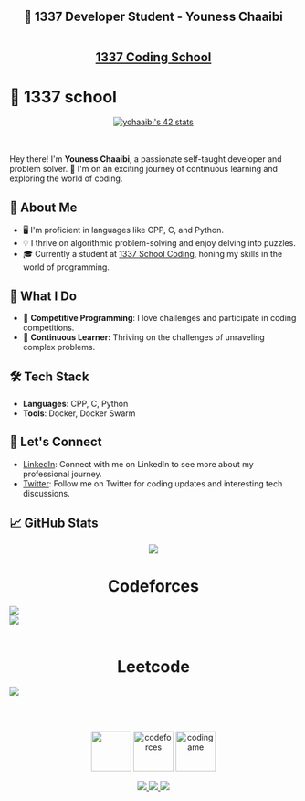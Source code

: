 
<h2 align="center"> 🚀 1337 Developer Student - Youness Chaaibi <br><br>

 <a href="https://1337.ma/" target="_blank" rel="noopener noreferrer">1337 Coding School</a></h2>

# 🏫 1337 school
<div align="center">
  <a href="https://github.com/oakoudad/badge42"><img src="https://badge.mediaplus.ma/greenbinary/ychaaibi" alt="ychaaibi's 42 stats" /></a>
</div><br><br>

Hey there! I'm **Youness Chaaibi**, a passionate self-taught developer and problem solver. 🚀 I'm on an exciting journey of continuous learning and exploring the world of coding.

## 🌱 About Me

- 🖥️ I'm proficient in languages like CPP, C, and Python.
- 💡 I thrive on algorithmic problem-solving and enjoy delving into puzzles.
- 🎓 Currently a student at [1337 School Coding](#), honing my skills in the world of programming.

## 🚀 What I Do

- 🧠 **Competitive Programming**: I love challenges and participate in coding competitions.
- 🤖 **Continuous Learner:** Thriving on the challenges of unraveling complex problems.

## 🛠️ Tech Stack

- **Languages**: CPP, C, Python
- **Tools**: Docker, Docker Swarm

## 🤝 Let's Connect

- [LinkedIn](https://www.linkedin.com/in/youness-chaaibi-2413901a9/): Connect with me on LinkedIn to see more about my professional journey.
- [Twitter](https://twitter.com/ChaaibiYouness): Follow me on Twitter for coding updates and interesting tech discussions.

## 📈 GitHub Stats

<div align="center" > <img src="https://github-readme-stats.vercel.app/api?username=ychaaibi&show_icons=true&theme=radical" > </div>

<div>
<div style="width=100%;" align="center"> <h1 style="width:100%"> Codeforces </h1> <img style="display:block; width=100%;" align="center" src="https://github.com/ychaaibi/ychaaibi_cf/blob/main/output/light_card.svg" /> </div>
<div style="width=100%;" align="center"> <img style="display:block; width=100%;" align="center" src="https://github.com/ychaaibi/ychaaibi_cf/blob/main/output/max_rating.svg" /> </div>
</div>
<br>
<div style="width=100%;" align="center"> <h1 style="width:100%"> Leetcode </h1> <img style="display:block; width=100%;" align="center" src="https://leetcard.jacoblin.cool/ychaaibi?ext=heatmap" /> </div>

<br><br>
<p align='center'>
<a href = "https://leetcode.com/ychaaibi/"><img src='https://github.com/ychaaibi/ychaaibi_imgs/blob/main/leetcode_icon.png' height='70'></a>
<a href = "https://codeforces.com/profile/ychaaibi"><img src='https://github.com/ychaaibi/ychaaibi_imgs/blob/main/codeforces_icon.png' alt='codeforces' height='70'></a>
 <a href = "https://www.codingame.com/profile/73b6c48cbe121fee20b91b9bcec977fa4761984"><img src='https://github.com/ychaaibi/ychaaibi_imgs/blob/main/codingame_icon.png' alt='codingame' height='70'></a>
</p>

<p align='center'>
 <a href = "mailto:ychaaibi@student.1337.ma" > <img src="https://img.shields.io/badge/--email?label=E-mail&logo=microsoft-outlook&style=social" > </a> 
 <a href = "https://twitter.com/ChaaibiYouness" > <img src="https://img.shields.io/badge/--twitter?label=Twitter&logo=Twitter&style=social" > </a> 
 <a href = "https://www.linkedin.com/in/youness-chaaibi-2413901a9/" > <img src="https://img.shields.io/badge/--linkedin?label=LinkedIn&logo=LinkedIn&style=social" > </a> 

